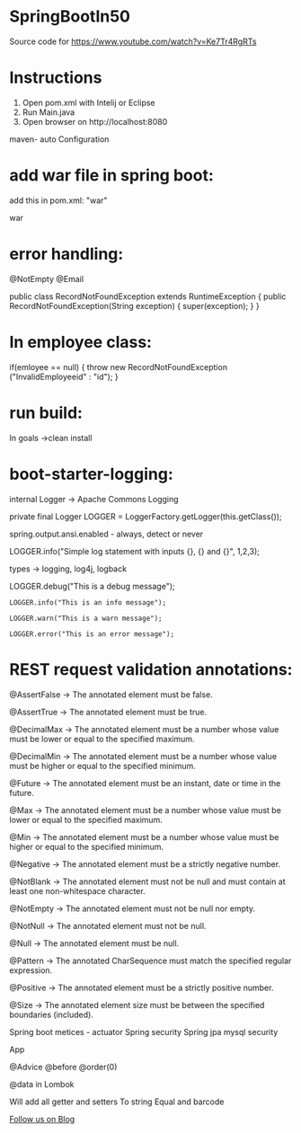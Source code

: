 # SpringBootIn50
Source code for https://www.youtube.com/watch?v=Ke7Tr4RgRTs

# Instructions

1. Open pom.xml with Intelij or Eclipse
2. Run Main.java
3. Open browser on http://localhost:8080

maven- auto Configuration


# add war file in spring boot:

add this  in pom.xml:
"<packaging>war</packaging>"

<packaging>war</packaging>

# error handling:

 @NotEmpty
 @Email
 
 public class RecordNotFoundException extends RuntimeException
{
    public RecordNotFoundException(String exception) {
        super(exception);
    }
}

# In employee class:

if(emloyee == null)
{
throw new RecordNotFoundException ("InvalidEmployeeid" : "id");
}

# run build:

In goals ->clean install


# boot-starter-logging:


internal Logger -> Apache Commons Logging 

private final Logger LOGGER = LoggerFactory.getLogger(this.getClass());

spring.output.ansi.enabled - always, detect or never 	

LOGGER.info("Simple log statement with inputs {}, {} and {}", 1,2,3);

types -> logging, log4j, logback

  LOGGER.debug("This is a debug message");
 
	LOGGER.info("This is an info message");
  
	LOGGER.warn("This is a warn message");
  
	LOGGER.error("This is an error message");


# REST request validation annotations:

@AssertFalse -> 	The annotated element must be false.

@AssertTrue -> 	The annotated element must be true.

@DecimalMax -> 	The annotated element must be a number whose value must be lower or equal to the specified maximum.

@DecimalMin -> 	The annotated element must be a number whose value must be higher or equal to the specified minimum.

@Future -> 	The annotated element must be an instant, date or time in the future.

@Max -> 	The annotated element must be a number whose value must be lower or equal to the specified maximum.

@Min -> 	The annotated element must be a number whose value must be higher or equal to the specified minimum.

@Negative -> 	The annotated element must be a strictly negative number.

@NotBlank -> 	The annotated element must not be null and must contain at least one non-whitespace character.

@NotEmpty -> 	The annotated element must not be null nor empty.

@NotNull -> 	The annotated element must not be null.

@Null -> 	The annotated element must be null.

@Pattern -> 	The annotated CharSequence must match the specified regular expression.

@Positive -> 	The annotated element must be a strictly positive number.

@Size -> 	The annotated element size must be between the specified boundaries (included).

Spring boot metices - actuator
Spring security
Spring jpa mysql security 

App

@Advice 
@before 
@order(0)

@data in Lombok

Will add all getter and setters 
To string
Equal and barcode



<a href="http://starwalt.in/Blogs/index.html">Follow us on Blog</a>
